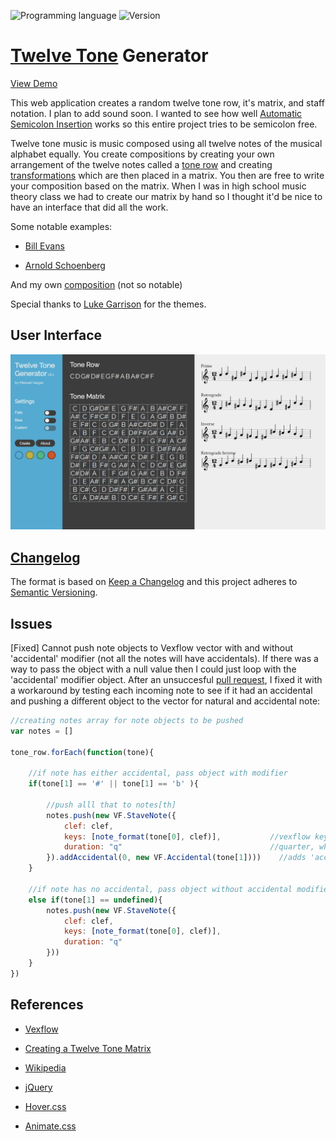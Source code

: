 ![Programming language](https://img.shields.io/badge/Language-Javascript-black.svg)
![Version](https://img.shields.io/badge/Version-1.6.2-blue.svg)

# [Twelve Tone](https://en.wikipedia.org/wiki/Twelve-tone_technique#Tone_row) Generator
[View Demo](http://mnl.space/Twelve-Tone-Generator/)

This web application creates a random twelve tone row, it's matrix, and staff notation. I plan to add sound soon. I wanted to see how well [Automatic Semicolon Insertion](https://www.ecma-international.org/ecma-262/7.0/index.html#sec-rules-of-automatic-semicolon-insertion) works so this entire project tries to be semicolon free.

Twelve tone music is music composed using all twelve notes of the musical alphabet equally. You create compositions by creating your own arrangement of the twelve notes called a [tone row](https://en.wikipedia.org/wiki/Tone_row) and creating [transformations](https://en.wikipedia.org/wiki/Transformation_(music)) which are then placed in a matrix. You then are free to write your composition based on the matrix. When I was in high school music theory class we had to create our matrix by hand so I thought it'd be nice to have an interface that did all the work.

Some notable examples:

* [Bill Evans](https://www.youtube.com/watch?v=eT5ymwGHeHQ)

* [Arnold Schoenberg](https://www.youtube.com/watch?v=JEY9lmCZbIc)

And my own [composition](https://www.youtube.com/watch?v=PlvMd-R_k5c) (not so notable)

Special thanks to [Luke Garrison](https://github.com/lag0215) for the themes.


## User Interface

![ttg](screenshot.png)

## [Changelog](https://github.com/ManuelVargas1251/Twelve-Tone-Generator/blob/master/changelog.md)
The format is based on [Keep a Changelog](http://keepachangelog.com/)
and this project adheres to [Semantic Versioning](http://semver.org/).

## Issues

[Fixed] Cannot push note objects to Vexflow vector with and without 'accidental' modifier (not all the notes will have accidentals). If there was a way to pass the object with a null value then I could just loop with the 'accidental' modifier object. After an unsuccesful [pull request](https://github.com/0xfe/vexflow/pull/543#issuecomment-296598084), I fixed it with a workaround by testing each incoming note to see if it had an accidental and pushing a different object to the vector for natural and accidental note:

```javascript
//creating notes array for note objects to be pushed
var notes = []

tone_row.forEach(function(tone){

	//if note has either accidental, pass object with modifier
	if(tone[1] == '#' || tone[1] == 'b' ){

		//push alll that to notes[th]
		notes.push(new VF.StaveNote({
			clef: clef,
			keys: [note_format(tone[0], clef)],           //vexflow keys given by `note_format()`
			duration: "q"                                 //quarter, whole, half
		}).addAccidental(0, new VF.Accidental(tone[1])))    //adds 'accidental' modifier with '#' or 'b'
	}

	//if note has no accidental, pass object without accidental modifier
	else if(tone[1] == undefined){
		notes.push(new VF.StaveNote({
			clef: clef,
			keys: [note_format(tone[0], clef)],
			duration: "q"
		}))
	}
})
```

## References
* [Vexflow](https://github.com/0xfe/vexflow)

* [Creating a Twelve Tone Matrix](http://unitus.org/FULL/12tone.pdf)

* [Wikipedia](https://en.wikipedia.org/wiki/Twelve-tone_technique)

* [jQuery](https://jquery.com/)

* [Hover.css](http://ianlunn.github.io/Hover/)

* [Animate.css](https://daneden.github.io/animate.css/)
